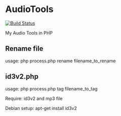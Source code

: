 AudioTools
==========

[![Build Status](http://travis-ci.org/ChoiZ/AudioTools.png)](http://travis-ci.org/ChoiZ/AudioTools)

My Audio Tools in PHP


Rename file
-----------

usage: php process.php rename filename_to_rename



id3v2.php
---------

usage: php process.php tag filename_to_tag

Require: id3v2 and mp3 file

Debian setup: apt-get install id3v2
